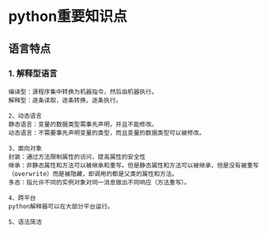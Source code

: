 # python重要知识点

## 语言特点

### 1. 解释型语言

```
编译型：源程序集中转换为机器指令，然后由机器执行。
解释型：逐条读取，逐条转换，逐条执行。
```

```
2、动态语言
静态语言：变量的数据类型需事先声明，并且不能修改。
动态语言：不需要事先声明变量的类型，而且变量的数据类型可以被修改。
```

```
3、面向对象
封装：通过方法限制属性的访问，提高属性的安全性
继承：非静态属性和方法可以被继承和重写。但是静态属性和方法可以被继承，但是没有被重写（overwrite）而是被隐藏，即调用的都是父类的属性和方法。
多态：指允许不同的实例对象对同一消息做出不同响应（方法重写）。

4、跨平台
python解释器可以在大部分平台运行。

5、语法简洁
```